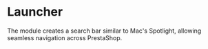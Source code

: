 # Launcher
The module creates a search bar similar to Mac's Spotlight, allowing seamless navigation across PrestaShop.
